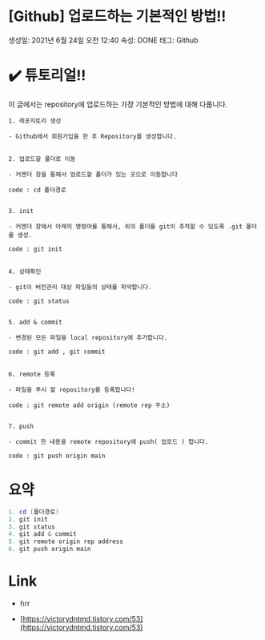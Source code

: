 # [Github] 업로드하는 기본적인 방법!!

생성일: 2021년 6월 24일 오전 12:40
속성: DONE
태그: Github

# ✔️ 튜토리얼!!
이 글에서는 repository에 업로드하는 가장 기본적인 방법에 대해 다룹니다.


```
1. 레포지토리 생성

- Github에서 회원가입을 한 후 Repository를 생성합니다.


2. 업로드할 폴더로 이동

- 커멘더 창을 통해서 업로드할 폴더가 있는 곳으로 이동합니다

code : cd 폴더경로


3. init

- 커멘더 창에서 아래의 명령어를 통해서, 위의 폴더를 git이 추적할 수 있도록 .git 폴더를 생성.

code : git init


4. 상태확인

- git이 버전관리 대상 파일들의 상태를 파악합니다.

code : git status


5. add & commit

- 변경된 모든 파일을 local repository에 추가합니다.

code : git add , git commit 


6. remote 등록

- 파일을 푸시 할 repository를 등록합니다!

code : git remote add origin (remote rep 주소)


7. push

- commit 한 내용을 remote repository에 push( 업로드 ) 합니다.

code : git push origin main

```
# 요약

```java
1. cd (폴더경로)
2. git init
3. git status
4. git add & commit
5. git remote origin rep address
6. git push origin main
```

# Link
- hrr

- [https://victorydntmd.tistory.com/53](https://victorydntmd.tistory.com/53)
